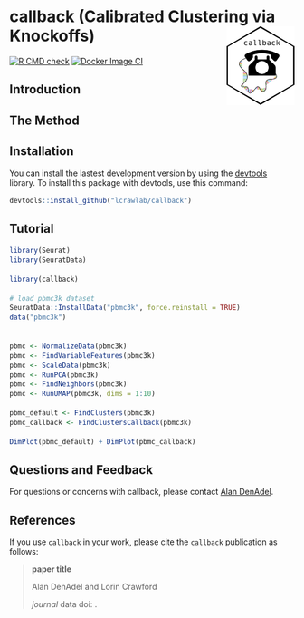 # callback (Calibrated Clustering via Knockoffs) <img src="man/figures/callback_logo.png" align="right" alt="" width="120"/>


[![R CMD check](https://github.com/lcrawlab/PCKnockoffs/actions/workflows/check-standard.yml/badge.svg)](https://github.com/lcrawlab/PCKnockoffs/actions/workflows/check-standard.yml)
[![Docker Image CI](https://github.com/lcrawlab/PCKnockoffs/actions/workflows/docker-image.yml/badge.svg)](https://github.com/lcrawlab/PCKnockoffs/actions/workflows/docker-image.yml)


## Introduction

## The Method

## Installation

You can install the lastest development version by using the [devtools](https://CRAN.R-project.org/package=devtools) library. To install this package with devtools, use this command:

```r
devtools::install_github("lcrawlab/callback")
```


## Tutorial

```r
library(Seurat)
library(SeuratData)

library(callback)

# load pbmc3k dataset
SeuratData::InstallData("pbmc3k", force.reinstall = TRUE)
data("pbmc3k")


pbmc <- NormalizeData(pbmc3k)
pbmc <- FindVariableFeatures(pbmc3k)
pbmc <- ScaleData(pbmc3k)
pbmc <- RunPCA(pbmc3k)
pbmc <- FindNeighbors(pbmc3k)
pbmc <- RunUMAP(pbmc3k, dims = 1:10)

pbmc_default <- FindClusters(pbmc3k)
pbmc_callback <- FindClustersCallback(pbmc3k)

DimPlot(pbmc_default) + DimPlot(pbmc_callback)
```

## Questions and Feedback
For questions or concerns with callback, please contact
[Alan DenAdel](mailto:alan_denadel@brown.edu).

## References

If you use `callback` in your work, please cite the `callback` publication as follows:

> **paper title**
>
> Alan DenAdel and Lorin Crawford
>
>_journal_ data doi: []().

